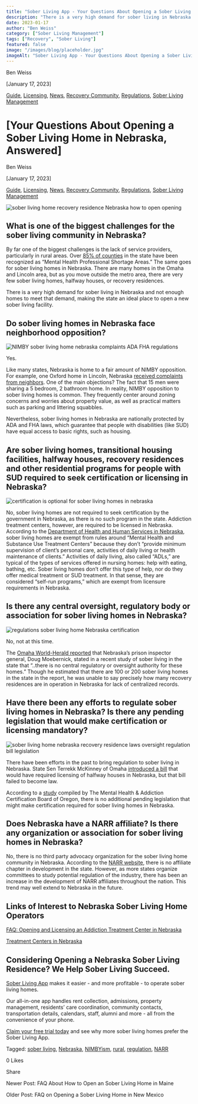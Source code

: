 ```yaml
---
title: "Sober Living App - Your Questions About Opening a Sober Living Home in Nebraska, Answered"
description: "There is a very high demand for sober living in Nebraska and not enough homes to meet that demand."
date: 2023-01-17
author: "Ben Weiss"
category: ["Sober Living Management"]
tags: ["Recovery", "Sober Living"]
featured: false
image: "/images/blog/placeholder.jpg"
imageAlt: "Sober Living App - Your Questions About Opening a Sober Living Home in Nebraska, Answered"
---
```


Ben Weiss

[January 17, 2023]

[Guide](/sober-living-app-blog/category/Guide), [Licensing](/sober-living-app-blog/category/Licensing), [News](/sober-living-app-blog/category/News), [Recovery Community](/sober-living-app-blog/category/Recovery+Community), [Regulations](/sober-living-app-blog/category/Regulations), [Sober Living Management](/sober-living-app-blog/category/Sober+Living+Management)

#  [Your Questions About Opening a Sober Living Home in Nebraska, Answered]

Ben Weiss

[January 17, 2023]

[Guide](/sober-living-app-blog/category/Guide), [Licensing](/sober-living-app-blog/category/Licensing), [News](/sober-living-app-blog/category/News), [Recovery Community](/sober-living-app-blog/category/Recovery+Community), [Regulations](/sober-living-app-blog/category/Regulations), [Sober Living Management](/sober-living-app-blog/category/Sober+Living+Management)

![sober living home recovery residence Nebraska how to open opening](/images/blog/your-questions-about-opening-a-sober-living-home-in-nebraska-answered/Screen_Shot_2023-01-10_at_4.00.50_PM.png)

## What is one of the biggest challenges for the sober living community in Nebraska? 

By far one of the biggest challenges is the lack of service providers, particularly in rural areas. Over [85% of counties](https://www.3newsnow.com/news/national/two-americas/rural-communities-lack-treatment-options-for-substance-use-disorders) in the state have been recognized as “Mental Health Professional Shortage Areas.” The same goes for sober living homes in Nebraska. There are many homes in the Omaha and Lincoln area, but as you move outside the metro area, there are very few sober living homes, halfway houses, or recovery residences. 

There is a very high demand for sober living in Nebraska and not enough homes to meet that demand, making the state an ideal place to open a new sober living facility. 

## Do sober living homes in Nebraska face neighborhood opposition? 

![NIMBY sober living home nebraska complaints ADA FHA regulations](/images/blog/your-questions-about-opening-a-sober-living-home-in-nebraska-answered/Screen_Shot_2023-01-10_at_4.00.28_PM.png)

Yes. 

Like many states, Nebraska is home to a fair amount of NIMBY opposition. For example, one Oxford home in Lincoln, Nebraska [received complaints from neighbors](https://journalstar.com/news/local/govt-and-politics/opponents-score-victory-in-complaints-over-sober-living-house-in-lincoln-with-14-residents/article_136d9e3e-f897-5538-a3e3-47049e0a5a2c.html). One of the main objections? The fact that 15 men were sharing a 5 bedroom, 2 bathroom home. In reality, NIMBY opposition to sober living homes is common. They frequently center around zoning concerns and worries about property value, as well as practical matters such as parking and littering squabbles. 

Nevertheless, sober living homes in Nebraska are nationally protected by ADA and FHA laws, which guarantee that people with disabilities (like SUD) have equal access to basic rights, such as housing. 

## Are sober living homes, transitional housing facilities, halfway houses, recovery residences and other residential programs for people with SUD required to seek certification or licensing in Nebraska?

![certification is optional for sober living homes in nebraska](/images/blog/your-questions-about-opening-a-sober-living-home-in-nebraska-answered/Screen_Shot_2023-01-10_at_6.05.36_PM.png)

No, sober living homes are not required to seek certification by the government in Nebraska, as there is no such program in the state. Addiction treatment centers, however, are required to be licensed in Nebraska. According to the [Department of Health and Human Services in Nebraska](https://dhhs.ne.gov/licensure/Pages/Mental-Health-Substance-Use-Treatment-Centers.aspx), sober living homes are exempt from rules around “Mental Health and Substance Use Treatment Centers” because they don’t “provide minimum supervision of client’s personal care, activities of daily living or health maintenance of clients.” Activities of daily living, also called “ADLs,” are typical of the types of services offered in nursing homes: help with eating, bathing, etc. Sober living homes don’t offer this type of help, nor do they offer medical treatment or SUD treatment. In that sense, they are considered “self-run programs,” which are exempt from licensure requirements in Nebraska. 

## Is there any central oversight, regulatory body or association for sober living homes in Nebraska? 

![regulations sober living home Nebraska certification](/images/blog/your-questions-about-opening-a-sober-living-home-in-nebraska-answered/Screen_Shot_2023-01-10_at_4.01.17_PM.png)

No, not at this time. 

The [Omaha World-Herald reported](https://omaha.com/news/local/crime-and-courts/no-licensing-little-oversight-omaha-owner-of-homes-for-sex-offenders-faces-his-own-charge/article_24f2084c-1e6e-11ed-9206-6f312de4bffa.html) that Nebraska’s prison inspector general, Doug Moebernick, stated in a recent study of sober living in the state that “..there is no central regulatory or oversight authority for these homes.” Though he estimated that there are 100 or 200 sober living homes in the state in the report, he was unable to say precisely how many recovery residences are in operation in Nebraska for lack of centralized records.

## Have there been any efforts to regulate sober living homes in Nebraska? Is there any pending legislation that would make certification or licensing mandatory? 

![sober living home nebraska recovery residence laws oversight regulation bill legislation](/images/blog/your-questions-about-opening-a-sober-living-home-in-nebraska-answered/Screen_Shot_2023-01-10_at_4.29.17_PM.png)

There have been efforts in the past to bring regulation to sober living in Nebraska.  State Sen Terrekk McKinney of Omaha [introduced a bill](https://omaha.com/news/local/crime-and-courts/no-licensing-little-oversight-omaha-owner-of-homes-for-sex-offenders-faces-his-own-charge/article_24f2084c-1e6e-11ed-9206-6f312de4bffa.html) that would have required licensing of halfway houses in Nebraska, but that bill failed to become law. 

According to a [study](https://mhacbo.org/media/NATIONAL.OVERVIEW.RECOVERY.HOUSING.January.2020.pdf) compiled by The Mental Health & Addiction Certification Board of Oregon, there is no additional pending legislation that might make certification required for sober living homes in Nebraska.  

## Does Nebraska have a NARR affiliate? Is there any organization or association for sober living homes in Nebraska? 

No, there is no third party advocacy organization for the sober living home community in Nebraska. According to the [NARR website](https://narronline.org/), there is no affiliate chapter in development in the state. However, as more states organize committees to study potential regulation of the industry, there has been an increase in the development of NARR affiliates throughout the nation. This trend may well extend to Nebraska in the future. 

## Links of Interest to Nebraska Sober Living Home Operators

[FAQ: Opening and Licensing an Addiction Treatment Center in Nebraska ](https://behavehealth.com/blog/2022/3/22/faq-opening-and-licensing-an-addiction-treatment-center-in-nebraskanbsp)

[Treatment Centers in Nebraska ](https://bridge.behavehealth.com/rehabs/nebraska)

## Considering Opening a Nebraska Sober Living Residence? We Help Sober Living Succeed. 

[Sober Living App](/) makes it easier - and more profitable - to operate sober living homes. 

Our all-in-one app handles rent collection, admissions, property management, residents’ care coordination, community contacts, transportation details, calendars, staff, alumni and more - all from the convenience of your phone.  

[Claim your free trial today](https://behavehealth.com/get-started) and see why more sober living homes prefer the Sober Living App.

Tagged: [sober living](/sober-living-app-blog/tag/sober+living), [Nebraska](/sober-living-app-blog/tag/Nebraska), [NIMBYism](/sober-living-app-blog/tag/NIMBYism), [rural](https://soberlivingapp.com/sober-living-app-blog/tag/rural), [regulation](/sober-living-app-blog/tag/regulation), [NARR](/sober-living-app-blog/tag/NARR)

0 Likes

Share

Newer Post: FAQ About How to Open an Sober Living Home in Maine

Older Post: FAQ on Opening a Sober Living Home in New Mexico 